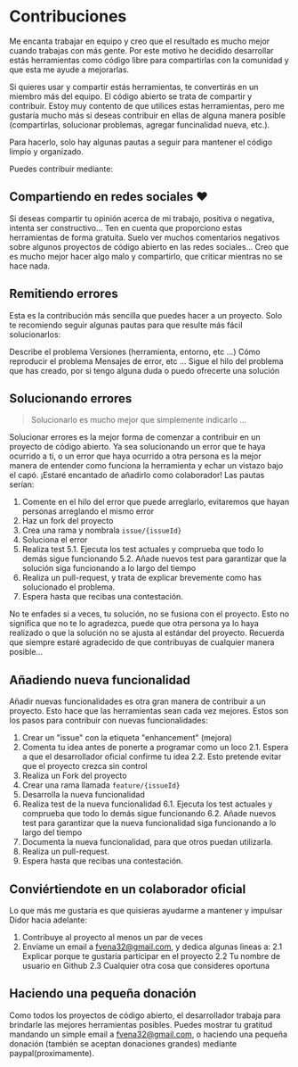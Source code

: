 # Contribuciones

Me encanta trabajar en equipo y creo que el resultado es mucho mejor cuando trabajas con más gente. Por este motivo he decidido desarrollar estás herramientas como código libre para compartirlas con la comunidad y que esta me ayude a mejorarlas.

Si quieres usar y compartir estás herramientas, te convertirás en un miembro más del equipo. El código abierto se trata de compartir y contribuir. Estoy muy contento de que utilices estas herramientas, pero me gustaría mucho más si deseas contribuir en ellas de alguna manera posible (compartirlas, solucionar problemas, agregar funcinalidad nueva, etc.).

Para hacerlo, solo hay algunas pautas a seguir para mantener el código limpio y organizado.

Puedes contribuir mediante:

## Compartiendo en redes sociales ❤️

Si deseas compartir tu opinión acerca de mi trabajo, positiva o negativa, intenta ser constructivo... Ten en cuenta que proporciono estas herramientas de forma gratuita. Suelo ver muchos comentarios negativos sobre algunos proyectos de código abierto en las redes sociales... Creo que es mucho mejor hacer algo malo y compartirlo, que criticar mientras no se hace nada.

## Remitiendo errores

Esta es la contribución más sencilla que puedes hacer a un proyecto. Solo te recomiendo seguir algunas pautas para que resulte más fácil solucionarlos:

Describe el problema
Versiones (herramienta, entorno, etc ...)
Cómo reproducir el problema
Mensajes de error, etc ...
Sigue el hilo del problema que has creado, por si tengo alguna duda o puedo ofrecerte una solución

## Solucionando errores

> Solucionarlo es mucho mejor que simplemente indicarlo ...

Solucionar errores es la mejor forma de comenzar a contribuir en un proyecto de código abierto. Ya sea solucionando un error que te haya ocurrido a ti, o un error que haya ocurrido a otra persona es la mejor manera de entender como funciona la herramienta y echar un vistazo bajo el capó. ¡Estaré encantado de añadirlo como colaborador! Las pautas serían:

1. Comente en el hilo del error que puede arreglarlo, evitaremos que hayan personas arreglando el mismo error
2. Haz un fork del proyecto
3. Crea una rama y nombrala `issue/{issueId}`
4. Soluciona el error
5. Realiza test
  5.1. Ejecuta los test actuales y comprueba que todo lo demás sigue funcionando
  5.2. Añade nuevos test para garantizar que la solución siga funcionando a lo largo del tiempo
6. Realiza un pull-request, y trata de explicar brevemente como has solucionado el problema.
7. Espera hasta que recibas una contestación.

No te enfades si a veces, tu solución, no se fusiona con el proyecto. Esto no significa que no te lo agradezca, puede que otra persona ya lo haya realizado o que la solución no se ajusta al estándar del proyecto. Recuerda que siempre estaré agradecido de que contribuyas de cualquier manera posible...

## Añadiendo nueva funcionalidad

Añadir nuevas funcionalidades es otra gran manera de contribuir a un proyecto. Esto hace que las herramientas sean cada vez mejores. Estos son los pasos para contribuir con nuevas funcionalidades:

1. Crear un "issue" con la etiqueta "enhancement" (mejora)
2. Comenta tu idea antes de ponerte a programar como un loco
  2.1. Espera a que el desarrollador oficial confirme tu idea
  2.2. Esto pretende evitar que el proyecto crezca sin control
3. Realiza un Fork del proyecto
4. Crear una rama llamada `feature/{issueId}`
5. Desarrolla la nueva funcionalidad
6. Realiza test de la nueva funcionalidad
  6.1. Ejecuta los test actuales y comprueba que todo lo demás sigue funcionando
  6.2. Añade nuevos test para garantizar que la nueva funcionalidad siga funcionando a lo largo del tiempo
7. Documenta la nueva funcionalidad, para que otros puedan utilizarla.
8. Realiza un pull-request.
9. Espera hasta que recibas una contestación.

## Conviértiendote en un colaborador oficial

Lo que más me gustaría es que quisieras ayudarme a mantener y impulsar Didor hacia adelante:

1. Contribuye al proyecto al menos un par de veces
2. Envíame un email a fvena32@gmail.com, y dedica algunas lineas a:
  2.1 Explicar porque te gustaría participar en el proyecto
  2.2 Tu nombre de usuario en Github
  2.3 Cualquier otra cosa que consideres oportuna

## Haciendo una pequeña donación

Como todos los proyectos de código abierto, el desarrollador trabaja para brindarle las mejores herramientas posibles. Puedes mostrar tu gratitud  mandando un simple email a fvena32@gmail.com, o haciendo una pequeña donación (también se aceptan donaciones grandes) mediante paypal(proximamente).
